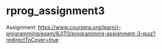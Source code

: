 # rprog_assignment3
Assignment: https://www.coursera.org/learn/r-programming/exam/8JIT0/programming-assignment-3-quiz?redirectToCover=true